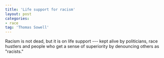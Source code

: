 ```yaml
---
title: 'Life support for racism'
layout: post
categories:
- race
tag: 'Thomas Sowell'
---
```


Racism is not dead, but it is on life support --- kept alive by politicians, race hustlers and people who get a sense of superiority by denouncing others as "racists."
